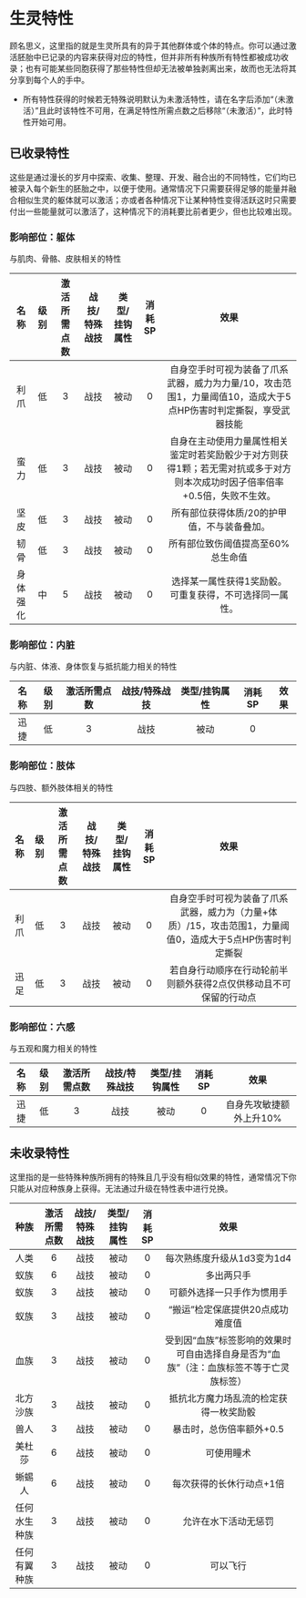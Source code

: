# 生灵特性

顾名思义，这里指的就是生灵所具有的异于其他群体或个体的特点。你可以通过激活胚胎中已记录的内容来获得对应的特性，但并非所有种族所有特性都被成功收录；也有可能某些同胞获得了那些特性但却无法被单独剥离出来，故而也无法将其分享到每个人的手中。

* 所有特性获得的时候若无特殊说明默认为未激活特性，请在名字后添加“（未激活）”且此时该特性不可用，在满足特性所需点数之后移除“（未激活）”，此时特性开始可用。

## 已收录特性

这些是通过漫长的岁月中探索、收集、整理、开发、融合出的不同特性，它们均已被录入每个新生的胚胎之中，以便于使用。通常情况下只需要获得足够的能量并融合相似生灵的躯体就可以激活；亦或者各种情况下让某种特性变得活跃这时只需要付出一些能量就可以激活了，这种情况下的消耗要比前者更少，但也比较难出现。

### 影响部位：躯体

与肌肉、骨骼、皮肤相关的特性

名称|级别|激活所需点数|战技/特殊战技|类型/挂钩属性|消耗SP|效果
:--:|:--:|:--:|:--:|:--:|:--:|:--:
利爪|低|3|战技|被动|0|自身空手时可视为装备了爪系武器，威力为力量/10，攻击范围1，力量阈值10，造成大于5点HP伤害时判定撕裂，享受武器技能
蛮力|低|3|战技|被动|0|自身在主动使用力量属性相关鉴定时若奖励骰少于对方则获得1颗；若无需对抗或多于对方则本次成功时因子倍率倍率+0.5倍，失败不生效。
坚皮|低|3|战技|被动|0|所有部位获得体质/20的护甲值，不与装备叠加。
韧骨|低|3|战技|被动|0|所有部位致伤阈值提高至60%总生命值
身体强化|中|5|战技|被动|0|选择某一属性获得1奖励骰。<br> 可重复获得，不可选择同一属性。

### 影响部位：内脏

与内脏、体液、身体恢复与抵抗能力相关的特性

名称|级别|激活所需点数|战技/特殊战技|类型/挂钩属性|消耗SP|效果
:--:|:--:|:--:|:--:|:--:|:--:|:--:
迅捷|低|3|战技|被动|0|

### 影响部位：肢体

与四肢、额外肢体相关的特性

名称|级别|激活所需点数|战技/特殊战技|类型/挂钩属性|消耗SP|效果
:--:|:--:|:--:|:--:|:--:|:--:|:--:
利爪|低|3|战技|被动|0|自身空手时可视为装备了爪系武器，威力为（力量+体质）/15，攻击范围1，力量阈值0，造成大于5点HP伤害时判定撕裂
迅足|低|3|战技|被动|0|若自身行动顺序在行动轮前半则额外获得2点仅供移动且不可保留的行动点

### 影响部位：六感

与五观和魔力相关的特性

名称|级别|激活所需点数|战技/特殊战技|类型/挂钩属性|消耗SP|效果
:--:|:--:|:--:|:--:|:--:|:--:|:--:
迅捷|低|3|战技|被动|0|自身先攻敏捷额外上升10%

## 未收录特性

这里指的是一些特殊种族所拥有的特殊且几乎没有相似效果的特性，通常情况下你只能从对应种族身上获得。无法通过升级在特性表中进行兑换。

种族|激活所需点数|战技/特殊战技|类型/挂钩属性|消耗SP|效果
:--:|:--:|:--:|:--:|:--:|:--:
人类|6|战技|被动|0|每次熟练度升级从1d3变为1d4
蚁族|6|战技|被动|0|多出两只手
蚁族|3|战技|被动|0|可额外选择一只手作为惯用手
蚁族|3|战技|被动|0|“搬运”检定保底提供20点成功难度值
血族|3|战技|被动|0|受到因“血族”标签影响的效果时可自由选择自身是否为“血族”（注：血族标签不等于亡灵族标签）
北方沙族|3|战技|被动|0|抵抗北方魔力场乱流的检定获得一枚奖励骰
兽人|3|战技|被动|0|暴击时，总伤倍率额外+0.5	
美杜莎|6|战技|被动|0|可使用瞳术
蜥蜴人|6|战技|被动|0|每次获得的长休行动点+1倍
任何水生种族|3|战技|被动|0|允许在水下活动无惩罚
任何有翼种族|3|战技|被动|0|可以飞行